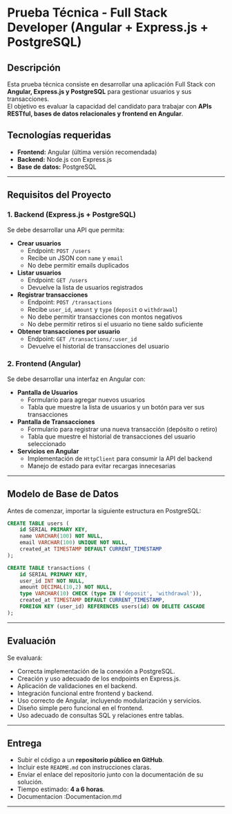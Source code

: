 # Prueba Técnica - Full Stack Developer (Angular + Express.js + PostgreSQL)

## Descripción

Esta prueba técnica consiste en desarrollar una aplicación Full Stack con **Angular, Express.js y PostgreSQL** para gestionar usuarios y sus transacciones.  
El objetivo es evaluar la capacidad del candidato para trabajar con **APIs RESTful, bases de datos relacionales y frontend en Angular**.

## Tecnologías requeridas

- **Frontend:** Angular (última versión recomendada)
- **Backend:** Node.js con Express.js
- **Base de datos:** PostgreSQL

---

## Requisitos del Proyecto

### 1. Backend (Express.js + PostgreSQL)

Se debe desarrollar una API que permita:

- **Crear usuarios**
  - Endpoint: `POST /users`
  - Recibe un JSON con `name` y `email`
  - No debe permitir emails duplicados
- **Listar usuarios**
  - Endpoint: `GET /users`
  - Devuelve la lista de usuarios registrados
- **Registrar transacciones**
  - Endpoint: `POST /transactions`
  - Recibe `user_id`, `amount` y `type` (`deposit` o `withdrawal`)
  - No debe permitir transacciones con montos negativos
  - No debe permitir retiros si el usuario no tiene saldo suficiente
- **Obtener transacciones por usuario**
  - Endpoint: `GET /transactions/:user_id`
  - Devuelve el historial de transacciones del usuario

### 2. Frontend (Angular)

Se debe desarrollar una interfaz en Angular con:

- **Pantalla de Usuarios**
  - Formulario para agregar nuevos usuarios
  - Tabla que muestre la lista de usuarios y un botón para ver sus transacciones
- **Pantalla de Transacciones**
  - Formulario para registrar una nueva transacción (depósito o retiro)
  - Tabla que muestre el historial de transacciones del usuario seleccionado
- **Servicios en Angular**
  - Implementación de `HttpClient` para consumir la API del backend
  - Manejo de estado para evitar recargas innecesarias

---

## Modelo de Base de Datos

Antes de comenzar, importar la siguiente estructura en PostgreSQL:

```sql
CREATE TABLE users (
    id SERIAL PRIMARY KEY,
    name VARCHAR(100) NOT NULL,
    email VARCHAR(100) UNIQUE NOT NULL,
    created_at TIMESTAMP DEFAULT CURRENT_TIMESTAMP
);

CREATE TABLE transactions (
    id SERIAL PRIMARY KEY,
    user_id INT NOT NULL,
    amount DECIMAL(10,2) NOT NULL,
    type VARCHAR(10) CHECK (type IN ('deposit', 'withdrawal')),
    created_at TIMESTAMP DEFAULT CURRENT_TIMESTAMP,
    FOREIGN KEY (user_id) REFERENCES users(id) ON DELETE CASCADE
);
```

---

## Evaluación

Se evaluará:

- Correcta implementación de la conexión a PostgreSQL.
- Creación y uso adecuado de los endpoints en Express.js.
- Aplicación de validaciones en el backend.
- Integración funcional entre frontend y backend.
- Uso correcto de Angular, incluyendo modularización y servicios.
- Diseño simple pero funcional en el frontend.
- Uso adecuado de consultas SQL y relaciones entre tablas.

---

## Entrega

- Subir el código a un **repositorio público en GitHub**.
- Incluir este `README.md` con instrucciones claras.
- Enviar el enlace del repositorio junto con la documentación de su solución.
- Tiempo estimado: **4 a 6 horas**.
- Documentacion :Documentacion.md

---
